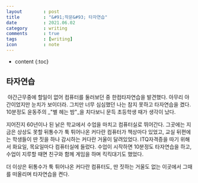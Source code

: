 ```yaml
---
layout        : post
title         : "&#91;작문&#93; 타자연습"
date          : 2021.06.02
category      : writing
comments      : true
tags          : [writing]
icon          : note
---
```


* content
{:toc}
 
## 타자연습

&nbsp;야간근무중에 할일이 없어 컴퓨터를 둘러보던 중 한컴타자연습을 발견했다. 아무리 야간이었지만 눈치가 보이더라.
그치만 너무 심심했던 나는 참지 못하고 타자연습을 켰다. 10분정도 윤동주의 _"별 헤는 밤"_을 치다보니 문득 초등학생 때가 생각이 났다.

지어진지 60년이나 된 낡은 학교에서 수업을 마치고 컴퓨터실로 뛰어간다. 그곳에는 지금은 상상도 못할 뒤통수가 툭 튀어나온 커다란 컴퓨터가 책상마다 있었고, 교실 뒤편에는 학생들이 딴 짓을 하나 감시하는 커다란 거울이 달려있었다.
ITQ자격증을 따기 위해서 화요일, 목요일마다 컴퓨터실에 들렀다. 수업이 시작하면 10분정도 타자연습을 하고, 수업이 지루할 때면 친구와 함께 게임을 하며 킥킥대기도 했었다.

더 이상은 뒤통수가 툭 튀어나온 커다란 컴퓨터도, 딴 짓하는 거울도 없는 이곳에서 그때를 떠올리며 타자연습을 켠다.